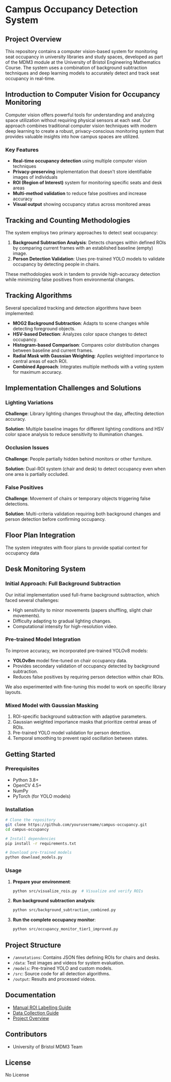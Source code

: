 # Campus Occupancy Detection System

## Project Overview

This repository contains a computer vision-based system for monitoring seat occupancy in university libraries and study spaces, developed as part of the MDM3 module at the University of Bristol Engineering Mathematics Course. The system uses a combination of background subtraction techniques and deep learning models to accurately detect and track seat occupancy in real-time.

## Introduction to Computer Vision for Occupancy Monitoring

Computer vision offers powerful tools for understanding and analyzing space utilization without requiring physical sensors at each seat. Our approach combines traditional computer vision techniques with modern deep learning to create a robust, privacy-conscious monitoring system that provides valuable insights into how campus spaces are utilized.

### Key Features

- **Real-time occupancy detection** using multiple computer vision techniques
- **Privacy-preserving** implementation that doesn't store identifiable images of individuals
- **ROI (Region of Interest)** system for monitoring specific seats and desk areas
- **Multi-method validation** to reduce false positives and increase accuracy
- **Visual output** showing occupancy status across monitored areas

## Tracking and Counting Methodologies

The system employs two primary approaches to detect seat occupancy:

1. **Background Subtraction Analysis**: Detects changes within defined ROIs by comparing current frames with an established baseline (empty) image.
2. **Person Detection Validation**: Uses pre-trained YOLO models to validate occupancy by detecting people in chairs.

These methodologies work in tandem to provide high-accuracy detection while minimizing false positives from environmental changes.

## Tracking Algorithms

Several specialized tracking and detection algorithms have been implemented:

- **MOG2 Background Subtraction**: Adapts to scene changes while detecting foreground objects.
- **HSV-based Detection**: Analyzes color space changes to detect occupancy.
- **Histogram-based Comparison**: Compares color distribution changes between baseline and current frames.
- **Radial Mask with Gaussian Weighting**: Applies weighted importance to central areas of each ROI.
- **Combined Approach**: Integrates multiple methods with a voting system for maximum accuracy.

## Implementation Challenges and Solutions

### Lighting Variations

**Challenge**: Library lighting changes throughout the day, affecting detection accuracy.

**Solution**: Multiple baseline images for different lighting conditions and HSV color space analysis to reduce sensitivity to illumination changes.

### Occlusion Issues

**Challenge**: People partially hidden behind monitors or other furniture.

**Solution**: Dual-ROI system (chair and desk) to detect occupancy even when one area is partially occluded.

### False Positives

**Challenge**: Movement of chairs or temporary objects triggering false detections.

**Solution**: Multi-criteria validation requiring both background changes and person detection before confirming occupancy.

## Floor Plan Integration

The system integrates with floor plans to provide spatial context for occupancy data

## Desk Monitoring System

### Initial Approach: Full Background Subtraction

Our initial implementation used full-frame background subtraction, which faced several challenges:

- High sensitivity to minor movements (papers shuffling, slight chair movements).
- Difficulty adapting to gradual lighting changes.
- Computational intensity for high-resolution video.

### Pre-trained Model Integration

To improve accuracy, we incorporated pre-trained YOLOv8 models:

- **YOLOv8m** model fine-tuned on chair occupancy data.
- Provides secondary validation of occupancy detected by background subtraction.
- Reduces false positives by requiring person detection within chair ROIs.

We also experimented with fine-tuning this model to work on specific library layouts.

### Mixed Model with Gaussian Masking

1. ROI-specific background subtraction with adaptive parameters.
2. Gaussian weighted importance masks that prioritize central areas of ROIs.
3. Pre-trained YOLO model validation for person detection.
4. Temporal smoothing to prevent rapid oscillation between states.

## Getting Started

### Prerequisites

- Python 3.8+
- OpenCV 4.5+
- NumPy
- PyTorch (for YOLO models)

### Installation

```bash
# Clone the repository
git clone https://github.com/yourusername/campus-occupancy.git
cd campus-occupancy

# Install dependencies
pip install -r requirements.txt

# Download pre-trained models
python download_models.py
```

### Usage

1. **Prepare your environment**:
   ```bash
   python src/visualize_rois.py  # Visualize and verify ROIs
   ```

2. **Run background subtraction analysis**:
   ```bash
   python src/background_subtraction_combined.py
   ```

3. **Run the complete occupancy monitor**:
   ```bash
   python src/occupancy_monitor_tier1_improved.py
   ```

## Project Structure

- `/annotations`: Contains JSON files defining ROIs for chairs and desks.
- `/data`: Test images and videos for system evaluation.
- `/models`: Pre-trained YOLO and custom models.
- `/src`: Source code for all detection algorithms.
- `/output`: Results and processed videos.

## Documentation

- [Manual ROI Labelling Guide](Manual_ROI_labelling.md)
- [Data Collection Guide](Data_Collection.md)
- [Project Overview](Project_Overview.md)

## Contributors

- University of Bristol MDM3 Team

## License

No License
